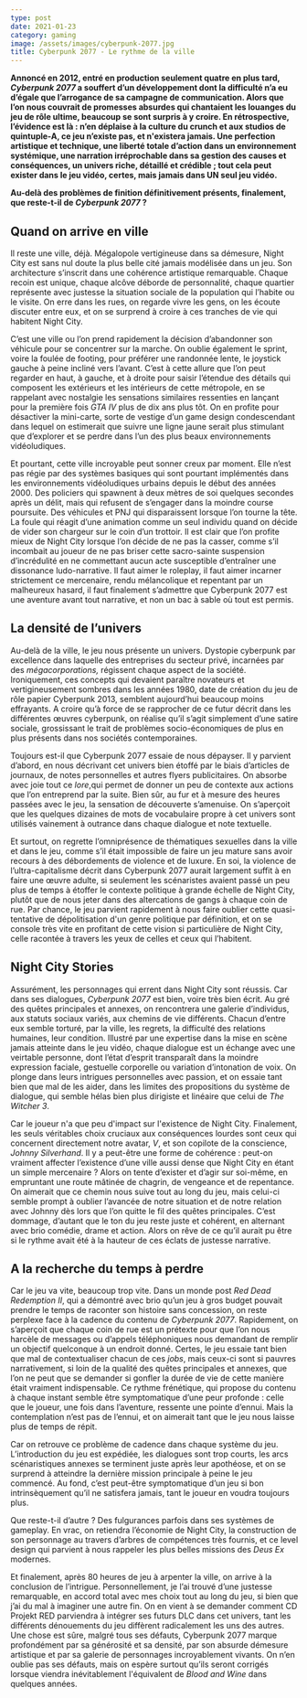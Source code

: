 ```yaml
---
type: post
date: 2021-01-23
category: gaming
image: /assets/images/cyberpunk-2077.jpg
title: Cyberpunk 2077 - Le rythme de la ville
---
```

**Annoncé en 2012, entré en production seulement quatre en plus tard, *Cyberpunk 2077* a souffert d’un développement dont la difficulté n’a eu d’égale que l’arrogance de sa campagne de communication. Alors que l’on nous couvrait de promesses absurdes qui chantaient les louanges du jeu de rôle ultime, beaucoup se sont surpris à y croire. En rétrospective, l’évidence est là : n’en déplaise à la culture du crunch et aux studios de quintuple-A, ce jeu n’existe pas, et n'existera jamais. Une perfection artistique et technique, une liberté totale d’action dans un environnement systémique, une narration irréprochable dans sa gestion des causes et conséquences, un univers riche, détaillé et crédible ; tout cela peut exister dans le jeu vidéo, certes, mais jamais dans UN seul jeu vidéo.**

**Au-delà des problèmes de finition définitivement présents, finalement, que reste-t-il de *Cyberpunk 2077* ?**

## Quand on arrive en ville

Il reste une ville, déjà. Mégalopole vertigineuse dans sa démesure, Night City est sans nul doute la plus belle cité jamais modélisée dans un jeu. Son architecture s’inscrit dans une cohérence artistique remarquable. Chaque recoin est unique, chaque alcôve déborde de personnalité, chaque quartier représente avec justesse la situation sociale de la population qui l’habite ou le visite. On erre dans les rues, on regarde vivre les gens, on les écoute discuter entre eux, et on se surprend à croire à ces tranches de vie qui habitent Night City. 

C’est une ville ou l’on prend rapidement la décision d’abandonner son véhicule pour se concentrer sur la marche. On oublie également le sprint, voire la foulée de footing, pour préférer une randonnée lente, le joystick gauche à peine incliné vers l’avant. C’est à cette allure que l’on peut regarder en haut, à gauche, et à droite pour saisir l’étendue des détails qui composent les extérieurs et les intérieurs de cette métropole, en se rappelant avec nostalgie les sensations similaires ressenties en lançant pour la première fois *GTA IV* plus de dix ans plus tôt. On en profite pour désactiver la mini-carte, sorte de vestige d’un game design condescendant dans lequel on estimerait que suivre une ligne jaune serait plus stimulant que d’explorer et se perdre dans l’un des plus beaux environnements vidéoludiques.


Et pourtant, cette ville incroyable peut sonner creux par moment. Elle n’est pas régie par des systèmes basiques qui sont pourtant implémentés dans les environnements vidéoludiques urbains depuis le début des années 2000. Des policiers qui spawnent à deux mètres de soi quelques secondes après un délit, mais qui refusent de s’engager dans la moindre course poursuite. Des véhicules et PNJ qui disparaissent lorsque l’on tourne la tête. La foule qui réagit d’une animation comme un seul individu quand on décide de vider son chargeur sur le coin d’un trottoir. Il est clair que l’on profite mieux de Night City lorsque l’on décide de ne pas la casser, comme s’il incombait au joueur de ne pas briser cette sacro-sainte suspension d’incrédulité en ne commettant aucun acte susceptible d’entraîner une dissonance ludo-narrative. Il faut aimer le roleplay, il faut aimer incarner strictement ce mercenaire, rendu mélancolique et repentant par un malheureux hasard, il faut finalement s’admettre que Cyberpunk 2077 est une aventure avant tout narrative, et non un bac à sable où tout est permis.



## La densité de l’univers


Au-delà de la ville, le jeu nous présente un univers. Dystopie cyberpunk par excellence dans laquelle des entreprises du secteur privé, incarnées par des *mégacorporations,* régissent chaque aspect de la société. Ironiquement, ces concepts qui devaient paraître novateurs et vertigineusement sombres dans les années 1980, date de création du jeu de rôle papier Cyberpunk 2013, semblent aujourd’hui beaucoup moins effrayants. A croire qu’à force de se rapprocher de ce futur décrit dans les différentes œuvres cyberpunk, on réalise qu’il s’agit simplement d’une satire sociale, grossissant le trait de problèmes socio-économiques de plus en plus présents dans nos sociétés contemporaines. 


Toujours est-il que Cyberpunk 2077 essaie de nous dépayser. Il y parvient d’abord, en nous décrivant cet univers bien étoffé par le biais d’articles de journaux, de notes personnelles et autres flyers publicitaires. On absorbe avec joie tout ce *lore*,qui permet de donner un peu de contexte aux actions que l’on entreprend par la suite. Bien sûr, au fur et à mesure des heures passées avec le jeu, la sensation de découverte s’amenuise. On s’aperçoit que les quelques dizaines de mots de vocabulaire propre à cet univers sont utilisés vainement à outrance dans chaque dialogue et note textuelle. 

Et surtout, on regrette l’omniprésence de thématiques sexuelles dans la ville et dans le jeu, comme s’il était impossible de faire un jeu mature sans avoir recours à des débordements de violence et de luxure. En soi, la violence de l’ultra-capitalisme décrit dans Cyberpunk 2077 aurait largement suffit à en faire une œuvre adulte, si seulement les scénaristes avaient passé un peu plus de temps à étoffer le contexte politique à grande échelle de Night City, plutôt que de nous jeter dans des altercations de gangs à chaque coin de rue. Par chance, le jeu parvient rapidement à nous faire oublier cette quasi-tentative de dépolitisation d'un genre politique par définition, et on se console très vite en profitant de cette vision si particulière de Night City, celle racontée à travers les yeux de celles et ceux qui l’habitent.



## Night City Stories


Assurément, les personnages qui errent dans Night City sont réussis. Car dans ses dialogues, *Cyberpunk 2077* est bien, voire très bien écrit. Au gré des quêtes principales et annexes, on rencontrera une galerie d’individus, aux statuts sociaux variés, aux chemins de vie différents. Chacun d’entre eux semble torturé, par la ville, les regrets, la difficulté des relations humaines, leur condition. Illustré par une expertise dans la mise en scène jamais atteinte dans le jeu vidéo, chaque dialogue est un échange avec une veirtable personne, dont l’état d’esprit transparaît dans la moindre expression faciale, gestuelle corporelle ou variation d’intonation de voix. On plonge dans leurs intrigues personnelles avec passion, et on essaie tant bien que mal de les aider, dans les limites des propositions du système de dialogue, qui semble hélas bien plus dirigiste et linéaire que celui de *The Witcher 3*.


Car le joueur n'a que peu d'impact sur l'existence de Night City. Finalement, les seuls véritables choix cruciaux aux conséquences lourdes sont ceux qui concernent directement notre avatar, *V*, et son copilote de la conscience, *Johnny Silverhand*. Il y a peut-être une forme de cohérence : peut-on vraiment affecter l’existence d’une ville aussi dense que Night City en étant un simple mercenaire ? Alors on tente d’exister et d’agir sur soi-même, en empruntant une route mâtinée de chagrin, de vengeance et de repentance. On aimerait que ce chemin nous suive tout au long du jeu, mais celui-ci semble prompt à oublier l’avancée de notre situation et de notre relation avec Johnny dès lors que l’on quitte le fil des quêtes principales. C’est dommage, d’autant que le ton du jeu reste juste et cohérent, en alternant avec brio comédie, drame et action. Alors on rêve de ce qu’il aurait pu être si le rythme avait été à la hauteur de ces éclats de justesse narrative.



## A la recherche du temps à perdre


Car le jeu va vite, beaucoup trop vite. Dans un monde post *Red Dead Redemption II*, qui a démontré avec brio qu’un jeu à gros budget pouvait prendre le temps de raconter son histoire sans concession, on reste perplexe face à la cadence du contenu de *Cyberpunk 2077*. Rapidement, on s’aperçoit que chaque coin de rue est un prétexte pour que l’on nous harcèle de messages ou d’appels téléphoniques nous demandant de remplir un objectif quelconque à un endroit donné. Certes, le jeu essaie tant bien que mal de contextualiser chacun de ces *jobs*, mais ceux-ci sont si pauvres narrativement, si loin de la qualité des quêtes principales et annexes, que l’on ne peut que se demander si gonfler la durée de vie de cette manière était vraiment indispensable. Ce rythme frénétique, qui propose du contenu à chaque instant semble être symptomatique d’une peur profonde : celle que le joueur, une fois dans l’aventure, ressente une pointe d’ennui. Mais la contemplation n’est pas de l’ennui, et on aimerait tant que le jeu nous laisse plus de temps de répit. 

Car on retrouve ce problème de cadence dans chaque système du jeu. L’introduction du jeu est expédiée, les dialogues sont trop courts, les arcs scénaristiques annexes se terminent juste après leur apothéose, et on se surprend à atteindre la dernière mission principale à peine le jeu commencé. Au fond, c’est peut-être symptomatique d’un jeu si bon intrinsèquement qu’il ne satisfera jamais, tant le joueur en voudra toujours plus.

Que reste-t-il d’autre ? Des fulgurances parfois dans ses systèmes de gameplay. En vrac, on retiendra l’économie de Night City, la construction de son personnage au travers d’arbres de compétences très fournis, et ce level design qui parvient à nous rappeler les plus belles missions des *Deus Ex* modernes.

Et finalement, après 80 heures de jeu à arpenter la ville, on arrive à la conclusion de l’intrigue. Personnellement, je l’ai trouvé d’une justesse remarquable, en accord total avec mes choix tout au long du jeu, si bien que j’ai du mal à imaginer une autre fin. On en vient à se demander comment CD Projekt RED parviendra à intégrer ses futurs DLC dans cet univers, tant les différents dénouements du jeu diffèrent radicalement les uns des autres. Une chose est sûre, malgré tous ses défauts, Cyberpunk 2077 marque profondément par sa générosité et sa densité, par son absurde démesure artistique et par sa galerie de personnages incroyablement vivants. On n’en oublie pas ses défauts, mais on espère surtout qu’ils seront corrigés lorsque viendra inévitablement l'équivalent de *Blood and Wine* dans quelques années.